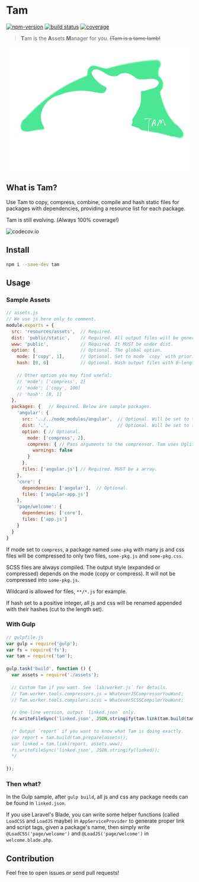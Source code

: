 # Tam

[![npm-version](https://img.shields.io/npm/v/tam.svg)](https://www.npmjs.com/package/tam)
[![build status](https://api.travis-ci.org/arrowrowe/tam.svg)](https://travis-ci.org/arrowrowe/tam)
[![coverage](http://codecov.io/github/arrowrowe/tam/coverage.svg?branch=master)](http://codecov.io/github/arrowrowe/tam?branch=master)

> **T**am is the **A**ssets **M**anager for you. ~~(Tam is a tame lamb!~~

![Tam is a tame lamb!](tam.png)

## What is Tam?

Use Tam to copy, compress, combine, compile and hash static files for packages with dependencies, providing a resource list for each package.

Tam is still evolving. (Always 100% coverage!)

![codecov.io](http://codecov.io/github/arrowrowe/tam/branch.svg?branch=master)

## Install

```sh
npm i --save-dev tam
```

## Usage

### Sample Assets

```javascript
// assets.js
// We use js here only to comment.
module.exports = {
  src: 'resources/assets',  // Required.
  dist: 'public/static',    // Required. All output files will be generated here.
  www: 'public',            // Required. It MUST be under dist.
  option: {                 // Optional. The global option.
    mode: ['copy', 1],      // Optional. Set to mode `copy` with priority 1. It is default.
    hash: [0, 0]            // Optional. Hash output files with 0-length hash. (i.e., do not hash.) It is default.

    // Other option you may find useful:
    // 'mode': ['compress', 2]
    // 'mode': ['copy', 100]
    // 'hash': [8, 1]
  },
  packages: {   // Required. Below are sample packages.
    'angular': {
      src: '../../node_modules/angular',  // Optional. Will be set to the package's name if left blank.
      dist: '.',                          // Optional. Will be set to the package's name if left blank.
      option: { // Optional.
        mode: ['compress', 2],
        compress: { // Pass arguments to the compressor. Tam uses UglifyJS for default.
          warnings: false
        }
      },
      files: ['angular.js'] // Required. MUST be a array.
    },
    'core': {
      dependencies: ['angular'],  // Optional.
      files: ['angular-app.js']
    },
    'page/welcome': {
      dependencies: ['core'],
      files: ['app.js']
    }
  }
}
```

If mode set to `compress`, a package named `some-pkg` with many js and css files will be compressed to only two files, `some-pkg.js` and `some-pkg.css`.

SCSS files are always compiled. The output style (expanded or compressed) depends on the mode (copy or compress). It will not be compressed into `some-pkg.js`.

Wildcard is allowed for files, `**/*.js` for example.

If hash set to a positive integer, all js and css will be renamed appended with their hashes (cut to the length set).

### With Gulp

```javascript
// gulpfile.js
var gulp = require('gulp');
var fs = require('fs');
var tam = require('tam');

gulp.task('build', function () {
  var assets = require('./assets');

  // Custom Tam if you want. See `lib/worker.js` for details.
  // Tam.worker.tools.compressors.js = WhateverJSCompressorYouWant;
  // Tam.worker.tools.compilers.scss = WhateverSCSSCompilerYouWant;

  // One-line version, output `linked.json` only.
  fs.writeFileSync('linked.json', JSON.stringify(tam.link(tam.build(tam.prepare(assets)), assets.www)));

  /* Output `report` if you want to know what Tam is doing exactly.
  var report = tam.build(tam.prepare(assets));
  var linked = tam.link(report, assets.www);
  fs.writeFileSync('linked.json', JSON.stringify(linked));
  */

});
```

### Then what?

In the Gulp sample, after `gulp build`, all js and css any package needs can be found in `linked.json`.

If you use Laravel's Blade, you can write some helper functions (called `LoadCSS` and `LoadJS` maybe) in `AppServiceProvider` to generate proper link and script tags, given a package's name, then simply write `@LoadCSS('page/welcome')` and `@LoadJS('page/welcome')` in `welcome.blade.php`.

## Contribution

Feel free to open issues or send pull requests!

